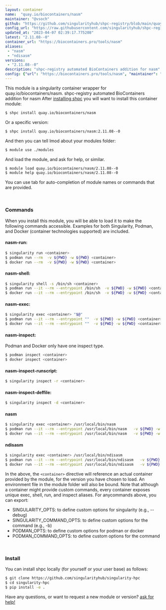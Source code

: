 ```yaml
---
layout: container
name:  "quay.io/biocontainers/nasm"
maintainer: "@vsoch"
github: "https://github.com/singularityhub/shpc-registry/blob/main/quay.io/biocontainers/nasm/container.yaml"
config_url: "https://raw.githubusercontent.com/singularityhub/shpc-registry/main/quay.io/biocontainers/nasm/container.yaml"
updated_at: "2023-04-07 02:39:17.775208"
latest: "2.11.08--0"
container_url: "https://biocontainers.pro/tools/nasm"
aliases:
 - "nasm"
 - "ndisasm"
versions:
 - "2.11.08--0"
description: "shpc-registry automated BioContainers addition for nasm"
config: {"url": "https://biocontainers.pro/tools/nasm", "maintainer": "@vsoch", "description": "shpc-registry automated BioContainers addition for nasm", "latest": {"2.11.08--0": "sha256:3ab599f56c500d09698c2f6bd54b460a62c8acd870edb0fa07acf38b3627aa18"}, "tags": {"2.11.08--0": "sha256:3ab599f56c500d09698c2f6bd54b460a62c8acd870edb0fa07acf38b3627aa18"}, "docker": "quay.io/biocontainers/nasm", "aliases": {"nasm": "/usr/local/bin/nasm", "ndisasm": "/usr/local/bin/ndisasm"}}
---
```


This module is a singularity container wrapper for quay.io/biocontainers/nasm.
shpc-registry automated BioContainers addition for nasm
After [installing shpc](#install) you will want to install this container module:


```bash
$ shpc install quay.io/biocontainers/nasm
```

Or a specific version:

```bash
$ shpc install quay.io/biocontainers/nasm:2.11.08--0
```

And then you can tell lmod about your modules folder:

```bash
$ module use ./modules
```

And load the module, and ask for help, or similar.

```bash
$ module load quay.io/biocontainers/nasm/2.11.08--0
$ module help quay.io/biocontainers/nasm/2.11.08--0
```

You can use tab for auto-completion of module names or commands that are provided.

<br>

### Commands

When you install this module, you will be able to load it to make the following commands accessible.
Examples for both Singularity, Podman, and Docker (container technologies supported) are included.

#### nasm-run:

```bash
$ singularity run <container>
$ podman run --rm  -v ${PWD} -w ${PWD} <container>
$ docker run --rm  -v ${PWD} -w ${PWD} <container>
```

#### nasm-shell:

```bash
$ singularity shell -s /bin/sh <container>
$ podman run --it --rm --entrypoint /bin/sh  -v ${PWD} -w ${PWD} <container>
$ docker run --it --rm --entrypoint /bin/sh  -v ${PWD} -w ${PWD} <container>
```

#### nasm-exec:

```bash
$ singularity exec <container> "$@"
$ podman run --it --rm --entrypoint ""  -v ${PWD} -w ${PWD} <container> "$@"
$ docker run --it --rm --entrypoint ""  -v ${PWD} -w ${PWD} <container> "$@"
```

#### nasm-inspect:

Podman and Docker only have one inspect type.

```bash
$ podman inspect <container>
$ docker inspect <container>
```

#### nasm-inspect-runscript:

```bash
$ singularity inspect -r <container>
```

#### nasm-inspect-deffile:

```bash
$ singularity inspect -d <container>
```


#### nasm

```bash
$ singularity exec <container> /usr/local/bin/nasm
$ podman run --it --rm --entrypoint /usr/local/bin/nasm   -v ${PWD} -w ${PWD} <container> -c " $@"
$ docker run --it --rm --entrypoint /usr/local/bin/nasm   -v ${PWD} -w ${PWD} <container> -c " $@"
```


#### ndisasm

```bash
$ singularity exec <container> /usr/local/bin/ndisasm
$ podman run --it --rm --entrypoint /usr/local/bin/ndisasm   -v ${PWD} -w ${PWD} <container> -c " $@"
$ docker run --it --rm --entrypoint /usr/local/bin/ndisasm   -v ${PWD} -w ${PWD} <container> -c " $@"
```



In the above, the `<container>` directive will reference an actual container provided
by the module, for the version you have chosen to load. An environment file in the
module folder will also be bound. Note that although a container
might provide custom commands, every container exposes unique exec, shell, run, and
inspect aliases. For anycommands above, you can export:

 - SINGULARITY_OPTS: to define custom options for singularity (e.g., --debug)
 - SINGULARITY_COMMAND_OPTS: to define custom options for the command (e.g., -b)
 - PODMAN_OPTS: to define custom options for podman or docker
 - PODMAN_COMMAND_OPTS: to define custom options for the command

<br>

### Install

You can install shpc locally (for yourself or your user base) as follows:

```bash
$ git clone https://github.com/singularityhub/singularity-hpc
$ cd singularity-hpc
$ pip install -e .
```

Have any questions, or want to request a new module or version? [ask for help!](https://github.com/singularityhub/singularity-hpc/issues)